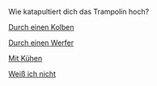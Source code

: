 Wie katapultiert dich das Trampolin hoch?

[Durch einen Kolben](fertig.md)

[Durch einen Werfer](falsch.md)

[Mit Kühen](falsch.md)

[Weiß ich nicht](schade.md)
